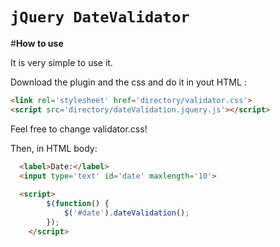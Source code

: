 `jQuery DateValidator`
====================

#**How to use**

It is very simple to use it. 

Download the plugin and the css and do it in yout HTML <head>:
```html
<link rel='stylesheet' href='directory/validator.css'>
<script src='directory/dateValidation.jquery.js'></script>
```
Feel free to change validator.css!

Then, in HTML body:
```html
  <label>Date:</label>
  <input type='text' id='date' maxlength='10'>
  
  <script>
		$(function() {
			$('#date').dateValidation();
		});
	</script>
```

